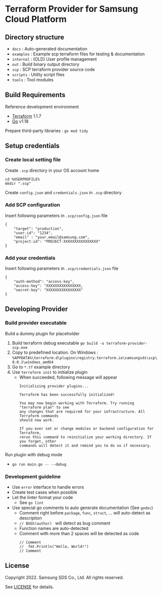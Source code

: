 # Terraform Provider for Samsung Cloud Platform

## Directory structure

- `docs` : Auto-generated documentation
- `examples` : Example scp terraform files for testing & documentation
- `internal` : (OLD) User profile management
- `out` : Build binary output directory
- `scp` : SCP terraform provider source code
- `scripts` : Utility script files
- `tools` : Tool modules

## Build Requirements

Reference development environment

- [Terraform](https://www.terraform.io) 1.1.7
- [Go](https://go.dev) v1.18

Prepare third-party libraries : `go mod tidy`

## Setup credentials

### Create local setting file

Create `.scp` directory in your OS account home

```
cd %USERPROFILE%
mkdir ".scp"
```

Create `config.json` and `credentials.json` in `.scp` directory

### Add SCP configuration

Insert following parameters in `.scp/config.json` file

```
{
    "target": "production",
    "user-id": "1234",
    "email" : "your.email@samsung.com",
    "project-id": "PROJECT-XXXXXXXXXXXXXXXX"
}
```

### Add your credentials

Insert following parameters in `.scp/credentials.json` file

```
{
    "auth-method": "access-key",
    "access-key": "XXXXXXXXXXXXXXXX,
    "secret-key": "XXXXXXXXXXXXXXXX"
}
```

## Developing Provider

### Build provider executable

Build a dummy plugin for placeholder
 1. Build terraform debug executable `go build -o terraform-provider-scp.exe`
 2. Copy to predefined location. On Windows : `%APPDATA%\terraform.d\plugins\registry.terraform.io\samsungsds\scp\0.0.1\windows_amd64`
 3. Go to `*.tf` example directory
 4. Use `terraform init` to initialize plugin
    * When succeeded, following message will appear
      ```
      Initializing provider plugins...

      Terraform has been successfully initialized!

      You may now begin working with Terraform. Try running "terraform plan" to see
      any changes that are required for your infrastructure. All Terraform commands
      should now work.

      If you ever set or change modules or backend configuration for Terraform,
      rerun this command to reinitialize your working directory. If you forget, other
      commands will detect it and remind you to do so if necessary.
      ```

Run plugin with debug mode
 * `go run main.go -- --debug`


### Development guideline

 * Use `error` interface to handle errors
 * Create test cases when possible
 * Let the linter format your code
   * See `go lint`
 * Use special go comments to auto generate documentation (See `godoc`)
   * Comment right before `package`, `func`, `struct`, ... will auto-detect as description
   * `// BUGS(author) ` will detect as bug comment
   * Function names are auto-detected
   * Comment with more than 2 spaces will be detected as code
     ```
     // Comment
     //  fmt.Println("Hello, World!")
     // Comment
     ```


## License

Copyright 2022. Samsung SDS Co., Ltd. All rights reserved.

See [LICENSE](LICENSE) for details.
  
